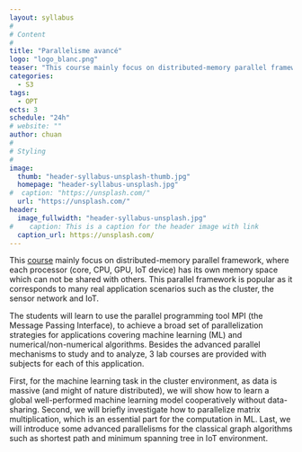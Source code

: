 ```yaml
---
layout: syllabus
#
# Content
#
title: "Parallelisme avancé"
logo: "logo_blanc.png"
teaser: "This course mainly focus on distributed-memory parallel framework, where each processor (core, CPU, GPU, IoT device) has its own memory space which can not be shared with others."
categories:
  - S3
tags:
  - OPT
ects: 3
schedule: "24h"
# website: ""
author: chuan
#
# Styling
#
image:
  thumb: "header-syllabus-unsplash-thumb.jpg"
  homepage: "header-syllabus-unsplash.jpg"
#  caption: "https://unsplash.com/"
  url: "https://unsplash.com/"
header:
  image_fullwidth: "header-syllabus-unsplash.jpg"
#    caption: This is a caption for the header image with link
  caption_url: https://unsplash.com/  
---
```


This [course](https://sites.google.com/view/chuanxu/distributed-memory-parallel-programming) mainly focus on distributed-memory parallel framework, where each processor (core, CPU, GPU, IoT device) has its own memory space which can not be shared with others. This parallel framework is popular as it corresponds to many real application scenarios such as the cluster, the sensor network and IoT.

The students will learn to use the parallel programming tool MPI (the Message Passing Interface), to achieve a broad set of parallelization strategies for applications covering machine learning (ML) and numerical/non-numerical algorithms. Besides the advanced parallel mechanisms to study and to analyze, 3 lab courses are provided with subjects for each of this application.

First, for the machine learning task in the cluster environment, as data is massive (and might of nature distributed), we will show how to learn a global well-performed machine learning model cooperatively without data-sharing. Second, we will briefly investigate how to parallelize matrix multiplication, which is an essential part for the computation in ML. Last, we will introduce some advanced parallelisms for the classical graph algorithms such as shortest path and minimum spanning tree in IoT environment.
